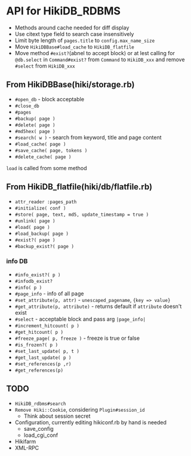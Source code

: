 API for HikiDB_RDBMS
====================

* Methods around cache needed for diff display
* Use citext type field to search case insensitively
* Limit byte length of `pages.title` to `config.max_name_size`
* Move `HikiDBBase#load_cache` to `HikiDB_flatfile`
* Move method `#exist?`(abnel to accept block) or at lest calling for `@db.select` in `Command#exist?` from `Command` to `HikiDB_xxx` and remove `#select` from `HikiDB_xxx`

From HikiDBBase(hiki/storage.rb)
---------------

* `#open_db` - block acceptable
* `#close_db`
* `#pages`
* `#backup( page )`
* `#delete( page )`
* `#md5hex( page )`
* `#search( w )` - search from keyword, title and page content
* `#load_cache( page )`
* `#save_cache( page, tokens )`
* `#delete_cache( page )`

`load` is called from some method

From HikiDB_flatfile(hiki/db/flatfile.rb)
--------------------

* `attr_reader :pages_path`
* `#initialize( conf )`
* `#store( page, text, md5, update_timestamp = true )`
* `#unlink( page )`
* `#load( page )`
* `#load_backup( page )`
* `#exist?( page )`
* `#backup_exist?( page )`

### info DB

* `#info_exist?( p )`
* `#infodb_exist?`
* `#info( p )`
* `#page_info` - info of all page
* `#set_attribute(p, attr)` - `unescaped_pagename`, `{key => value}`
* `#get_attribute(p, attribute)` - returns default if `attribute` doesn't exist
* `#select` - acceptable block and pass arg `|page_info|`
* `#increment_hitcount( p )`
* `#get_hitcount( p )`
* `#freeze_page( p, freeze )` - freeze is true or false
* `#is_frozen?( p )`
* `#set_last_update( p, t )`
* `#get_last_update( p )`
* `#set_references(p ,r)`
* `#get_references(p)`

TODO
----

* `HikiDB_rdbms#search`
* `Remove Hiki::Cookie`, considering `Plugin#session_id`
  * Think about session secret
* Configuration, currently editing hikiconf.rb by hand is needed
  * save_config
  * load_cgi_conf
* Hikifarm
* XML-RPC
